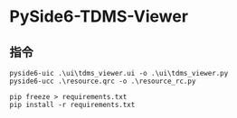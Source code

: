 # PySide6-TDMS-Viewer
## 指令
```commandline
pyside6-uic .\ui\tdms_viewer.ui -o .\ui\tdms_viewer.py
pyside6-ucc .\resource.qrc -o .\resource_rc.py

pip freeze > requirements.txt
pip install -r requirements.txt
```